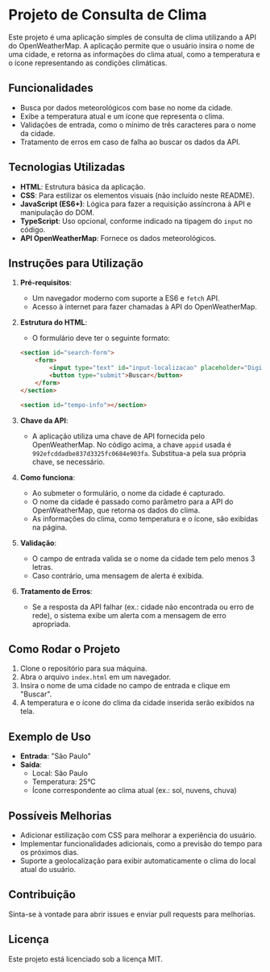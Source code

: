 # Projeto de Consulta de Clima

Este projeto é uma aplicação simples de consulta de clima utilizando a API do OpenWeatherMap. A aplicação permite que o usuário insira o nome de uma cidade, e retorna as informações do clima atual, como a temperatura e o ícone representando as condições climáticas.

## Funcionalidades

- Busca por dados meteorológicos com base no nome da cidade.
- Exibe a temperatura atual e um ícone que representa o clima.
- Validações de entrada, como o mínimo de três caracteres para o nome da cidade.
- Tratamento de erros em caso de falha ao buscar os dados da API.

## Tecnologias Utilizadas

- **HTML**: Estrutura básica da aplicação.
- **CSS**: Para estilizar os elementos visuais (não incluído neste README).
- **JavaScript (ES6+)**: Lógica para fazer a requisição assíncrona à API e manipulação do DOM.
- **TypeScript**: Uso opcional, conforme indicado na tipagem do `input` no código.
- **API OpenWeatherMap**: Fornece os dados meteorológicos.

## Instruções para Utilização

1. **Pré-requisitos**: 
   - Um navegador moderno com suporte a ES6 e `fetch` API.
   - Acesso à internet para fazer chamadas à API do OpenWeatherMap.
   
2. **Estrutura do HTML**:
   - O formulário deve ter o seguinte formato:

    ```html
    <section id="search-form">
        <form>
            <input type="text" id="input-localizacao" placeholder="Digite a cidade">
            <button type="submit">Buscar</button>
        </form>
    </section>
    
    <section id="tempo-info"></section>
    ```

3. **Chave da API**:
   - A aplicação utiliza uma chave de API fornecida pelo OpenWeatherMap. No código acima, a chave `appid` usada é `992efcddadbe837d3325fc0684e903fa`. Substitua-a pela sua própria chave, se necessário.

4. **Como funciona**:
   - Ao submeter o formulário, o nome da cidade é capturado.
   - O nome da cidade é passado como parâmetro para a API do OpenWeatherMap, que retorna os dados do clima.
   - As informações do clima, como temperatura e o ícone, são exibidas na página.

5. **Validação**:
   - O campo de entrada valida se o nome da cidade tem pelo menos 3 letras.
   - Caso contrário, uma mensagem de alerta é exibida.
   
6. **Tratamento de Erros**:
   - Se a resposta da API falhar (ex.: cidade não encontrada ou erro de rede), o sistema exibe um alerta com a mensagem de erro apropriada.

## Como Rodar o Projeto

1. Clone o repositório para sua máquina.
2. Abra o arquivo `index.html` em um navegador.
3. Insira o nome de uma cidade no campo de entrada e clique em "Buscar".
4. A temperatura e o ícone do clima da cidade inserida serão exibidos na tela.

## Exemplo de Uso

- **Entrada**: "São Paulo"
- **Saída**:
  - Local: São Paulo
  - Temperatura: 25°C
  - Ícone correspondente ao clima atual (ex.: sol, nuvens, chuva)

## Possíveis Melhorias

- Adicionar estilização com CSS para melhorar a experiência do usuário.
- Implementar funcionalidades adicionais, como a previsão do tempo para os próximos dias.
- Suporte a geolocalização para exibir automaticamente o clima do local atual do usuário.
  
## Contribuição

Sinta-se à vontade para abrir issues e enviar pull requests para melhorias.

## Licença

Este projeto está licenciado sob a licença MIT.

